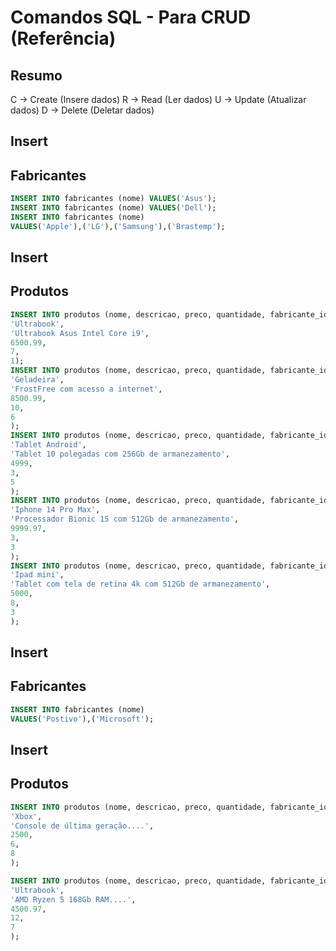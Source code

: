# Comandos SQL - Para CRUD (Referência)

## Resumo
C -> Create (Insere dados)
R -> Read (Ler dados)
U -> Update (Atualizar dados)
D -> Delete (Deletar dados)

<!-- ________________________________________________-- -->

## Insert 
## Fabricantes

```sql
INSERT INTO fabricantes (nome) VALUES('Asus');
INSERT INTO fabricantes (nome) VALUES('Dell');
INSERT INTO fabricantes (nome)
VALUES('Apple'),('LG'),('Samsung'),('Brastemp');
```
<!-- ________________________________________________-- -->

## Insert 
## Produtos

```sql
INSERT INTO produtos (nome, descricao, preco, quantidade, fabricante_id) VALUES(
'Ultrabook', 
'Ultrabook Asus Intel Core i9',
6500.99,
7,
1);
INSERT INTO produtos (nome, descricao, preco, quantidade, fabricante_id) VALUES(
'Geladeira', 
'FrostFree com acesso a internet',
8500.99,
10,
6
);
INSERT INTO produtos (nome, descricao, preco, quantidade, fabricante_id) VALUES(
'Tablet Android', 
'Tablet 10 polegadas com 256Gb de armanezamento',
4999,
3,
5
);
INSERT INTO produtos (nome, descricao, preco, quantidade, fabricante_id) VALUES(
'Iphone 14 Pro Max', 
'Processador Bionic 15 com 512Gb de armanezamento',
9999.97,
3,
3
);
INSERT INTO produtos (nome, descricao, preco, quantidade, fabricante_id) VALUES(
'Ipad mini', 
'Tablet com tela de retina 4k com 512Gb de armanezamento',
5000,
8,
3
);

```
<!-- ___________________________________________________________________________ -->
## Insert 
## Fabricantes

```sql
INSERT INTO fabricantes (nome)
VALUES('Postivo'),('Microsoft');
```

<!-- ___________________________________________________________________________ -->
## Insert 
## Produtos

```sql
INSERT INTO produtos (nome, descricao, preco, quantidade, fabricante_id) VALUES(
'Xbox', 
'Console de última geração....',
2500,
6,
8
);

INSERT INTO produtos (nome, descricao, preco, quantidade, fabricante_id) VALUES(
'Ultrabook', 
'AMD Ryzen 5 168Gb RAM....',
4500.97,
12,
7
);
```
<!-- ________________________________________________-- -->
